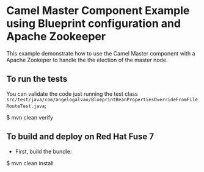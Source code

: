 # Camel Master Component Example using Blueprint configuration and Apache Zookeeper

This example demonstrate how to use the Camel Master component with a Apache Zookeper to handle the the election of the master node. 

## To run the tests

You can validate the code just running the test class `src/test/java/com/angelogalvao/BlueprintBeanPropertiesOverrideFromFileRouteTest.java`;

$ mvn clean verify

## To build and deploy on Red Hat Fuse 7

- First, build the bundle:

$ mvn clean install


